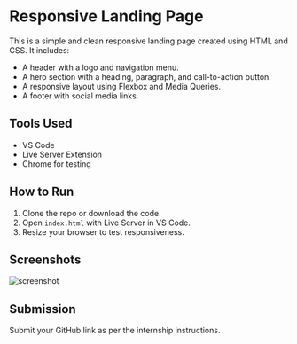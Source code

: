 # Responsive Landing Page

This is a simple and clean responsive landing page created using HTML and CSS. It includes:

- A header with a logo and navigation menu.
- A hero section with a heading, paragraph, and call-to-action button.
- A responsive layout using Flexbox and Media Queries.
- A footer with social media links.

## Tools Used

- VS Code
- Live Server Extension
- Chrome for testing

## How to Run

1. Clone the repo or download the code.
2. Open `index.html` with Live Server in VS Code.
3. Resize your browser to test responsiveness.

## Screenshots

![screenshot](preview.png) <!-- Optional if you want to add a visual -->

## Submission

Submit your GitHub link as per the internship instructions.
